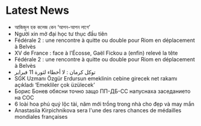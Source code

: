 # Latest News
-  আজিজুল হক কলেজ কেন ‘আপন-আপন লাগে’
-  Người xin mở đại học tư thục đầu tiên
-  Fédérale 2 : une rencontre à quitte ou double pour Riom en déplacement à Belvès
-  XV de France : face à l’Écosse, Gaël Fickou a (enfin) relevé la tête
-  Fédérale 2 : une rencontre à quitte ou double pour Riom en déplacement à Belvès
-  توكل كرمان : لا أخطاء لثورة 11 فبراير
-  SGK Uzmanı Özgür Erdursun emeklinin cebine girecek net rakamı açıkladı ‘Emekliler çok üzülecek’
-  Борис Бонев обясни точно защо ПП-ДБ-СС напуснаха заседанието на СОС
-  6 loài hoa phú quý lộc tài, năm mới trồng trong nhà cho đẹp và may mắn
-  Anastasiia Kirpichnikova sera l'une des rares chances de médailles mondiales françaises
